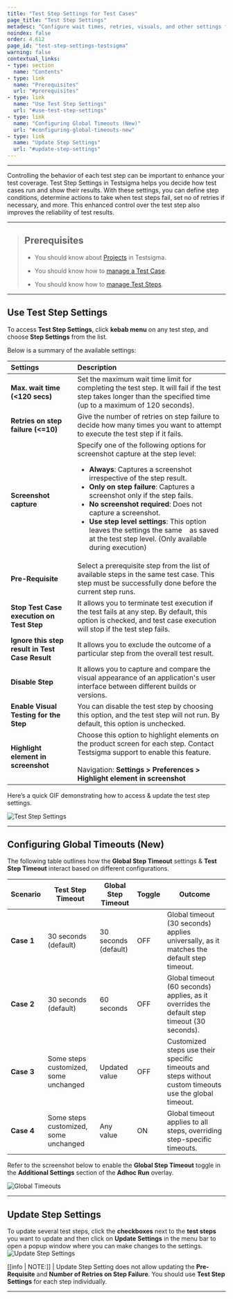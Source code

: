 ```yaml
---
title: "Test Step Settings for Test Cases"
page_title: "Test Step Settings"
metadesc: "Configure wait times, retries, visuals, and other settings for efficient test automation in Testsigma using Test Step Settings and customise test execution."
noindex: false
order: 4.612
page_id: "test-step-settings-testsigma"
warning: false
contextual_links:
- type: section
  name: "Contents"
- type: link
  name: "Prerequisites"
  url: "#prerequisites"
- type: link
  name: "Use Test Step Settings"
  url: "#use-test-step-settings"
- type: link
  name: "Configuring Global Timeouts (New)"
  url: "#configuring-global-timeouts-new"
- type: link
  name: "Update Step Settings"
  url: "#update-step-settings"
---
```


---

Controlling the behavior of each test step can be important to enhance your test coverage. Test Step Settings in Testsigma helps you decide how test cases run and show their results. With these settings, you can define step conditions, determine actions to take when test steps fail, set no of retries if necessary, and more. This enhanced control over the test step also improves the reliability of test results.

---

> ## **Prerequisites**
> 
> - You should know about [Projects](https://testsigma.com/docs/projects/overview/) in Testsigma. 
>   
> - You should know how to [manage a Test Case](https://testsigma.com/docs/test-cases/manage/add-edit-delete/).
>
> - You should know how to [manage Test Steps](https://testsigma.com/docs/test-cases/step-types/natural-language/).

---

## **Use Test Step Settings**

To access **Test Step Settings**, click **kebab menu** on any test step, and choose **Step Settings** from the list. 

Below is a summary of the available settings:

| **Settings** | **Description** |
|:------------------|:-------------|
|**Max. wait time (<120 secs)**|Set the maximum wait time limit for completing the test step. It will fail if the test step takes longer than the specified time (up to a maximum of 120 seconds).|
|**Retries on step failure (<=10)**|Give the number of retries on step failure to decide how many times you want to attempt to execute the test step if it fails.|
|**Screenshot capture**|Specify one of the following options for screenshot capture at the step level:<br><ul><li><strong>Always</strong>: Captures a screenshot irrespective of the step result.</li><li><strong>Only on step failure</strong>: Captures a screenshot only if the step fails.</li><li><strong>No screenshot required</strong>: Does not capture a screenshot.</li><li>**Use step level settings**: This option leaves the settings the same &nbsp;&nbsp; as saved at the test step level. (Only available during execution)</li></ul>|
|**Pre-Requisite**|Select a prerequisite step from the list of available steps in the same test case. This step must be successfully done before the current step runs.|
|**Stop Test Case execution on Test Step**|It allows you to terminate test execution if the test fails at any step. By default, this option is checked, and test case execution will stop if the test step fails.|
|**Ignore this step result in Test Case Result**|It allows you to exclude the outcome of a particular step from the overall test result.|
|**Disable Step**|It allows you to capture and compare the visual appearance of an application's user interface between different builds or versions.|
|**Enable Visual Testing for the Step**|You can disable the test step by choosing this option, and the test step will not run. By default, this option is unchecked.|
|**Highlight element in screenshot**|Choose this option to highlight elements on the product screen for each step. Contact Testsigma support to enable this feature. <br> <br> Navigation: **Settings > Preferences > Highlight element in screenshot** <br> |

Here’s a quick GIF demonstrating how to access & update the test step settings. 

![Test Step Settings](https://s3.amazonaws.com/static-docs.testsigma.com/new_images/projects/applications/teststepsettingsnew.gif)

---

## **Configuring Global Timeouts (New)**

The following table outlines how the **Global Step Timeout** settings & **Test Step Timeout** interact based on different configurations.

| Scenario | Test Step Timeout                        | Global Step Timeout | Toggle | Outcome                                                                                     |
|----------|-----------------------------------------|----------------------|--------|---------------------------------------------------------------------------------------------|
| **Case 1**   | 30 seconds (default)                    | 30 seconds (default)| OFF    | Global timeout (30 seconds) applies universally, as it matches the default step timeout.    |
| **Case 2**   | 30 seconds (default)                    | 60 seconds          | OFF    | Global timeout (60 seconds) applies, as it overrides the default step timeout (30 seconds). |
| **Case 3**   | Some steps customized, some unchanged   | Updated value       | OFF    | Customized steps use their specific timeouts and steps without custom timeouts use the global timeout. |
| **Case 4**   | Some steps customized, some unchanged   | Any value           | ON     | Global timeout applies to all steps, overriding step-specific timeouts.                     |


Refer to the screenshot below to enable the **Global Step Timeout** toggle in the **Additional Settings** section of the **Adhoc Run** overlay.

![Global Timeouts](https://s3.amazonaws.com/static-docs.testsigma.com/new_images/projects/applications/Global_Settings.png)

---
## **Update Step Settings**

To update several test steps, click the **checkboxes** next to the **test steps** you want to update and then click on **Update Settings** in the menu bar to open a popup window where you can make changes to the settings. ![Update Step Settings](https://s3.amazonaws.com/static-docs.testsigma.com/new_images/projects/applications/update_testsettings.gif)

[[info | NOTE:]]
| Update Step Setting does not allow updating the **Pre-Requisite** and **Number of Retries on Step Failure**. You should use **Test Step Settings** for each step individually.

---